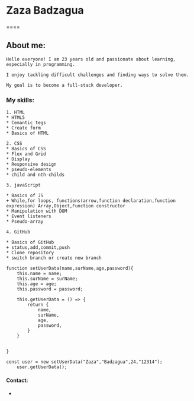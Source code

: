 # Zaza Badzagua
====

## About me:
    Hello everyone! I am 23 years old and passionate about learning, especially in programming. 
    
    I enjoy tackling difficult challenges and finding ways to solve them. 
    
    My goal is to become a full-stack developer.


### My skills:
    1. HTML
    * HTML5
    * Cemantic tegs
    * Create form
    * Basics of HTML

    2. CSS
    * Basics of CSS
    * Flex and Grid
    * Display
    * Responsive design
    * pseudo-elements
    * child and nth-childs

    3. javaScript

    * Basics of JS
    + While,for loops, functions(arrow,function declaration,function expression) Array,Object,Function constructor
    * Manipulation with DOM
    * Event listeners
    * Pseudo-array

    4. GitHub
    
    * Basics of GitHub
    + status,add,commit,push
    * Clone repository
    * switch branch or create new branch
    

```
function setUserData(name,surName,age,password){
    this.name = name;
    this.surName = surName;
    this.age = age;
    this.password = password;
    
    this.getUserData = () => {
        return {
            name,
            surName,
            age,
            password,
        }
    }

    
}

const user = new setUserData("Zaza","Badzagua",24,"12314");
    user.getUserData();

```

#### Contact:

*